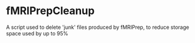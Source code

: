 # fMRIPrepCleanup
A script used to delete 'junk' files produced by fMRIPrep, to reduce storage space used by up to 95%

